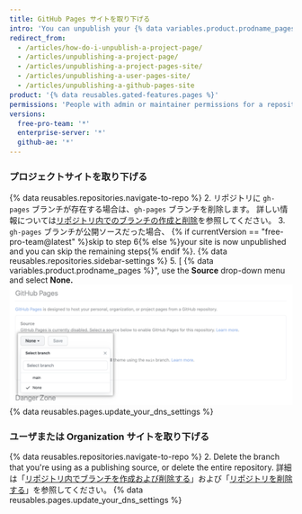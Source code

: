 ```yaml
---
title: GitHub Pages サイトを取り下げる
intro: 'You can unpublish your {% data variables.product.prodname_pages %} site so that the site is no longer available to {% if currentVersion == "free-pro-team@latest" %}the public{% else %}everyone using {% data variables.product.product_location %}{% endif %}.'
redirect_from:
  - /articles/how-do-i-unpublish-a-project-page/
  - /articles/unpublishing-a-project-page/
  - /articles/unpublishing-a-project-pages-site/
  - /articles/unpublishing-a-user-pages-site/
  - /articles/unpublishing-a-github-pages-site
product: '{% data reusables.gated-features.pages %}'
permissions: 'People with admin or maintainer permissions for a repository can unpublish a {% data variables.product.prodname_pages %} site.'
versions:
  free-pro-team: '*'
  enterprise-server: '*'
  github-ae: '*'
---
```


### プロジェクトサイトを取り下げる

{% data reusables.repositories.navigate-to-repo %}
2. リポジトリに `gh-pages` ブランチが存在する場合は、`gh-pages` ブランチを削除します。 詳しい情報については[リポジトリ内でのブランチの作成と削除](/articles/creating-and-deleting-branches-within-your-repository#deleting-a-branch)を参照してください。
3. `gh-pages` ブランチが公開ソースだった場合、
{% if currentVersion == "free-pro-team@latest" %}skip to step 6{% else %}your site is now unpublished and you can skip the remaining steps{% endif %}.
{% data reusables.repositories.sidebar-settings %}
5. [
{% data variables.product.prodname_pages %}", use the **Source** drop-down menu and select **None.**
  ![公開元を選択するドロップダウンメニュー](/assets/images/help/pages/publishing-source-drop-down.png)
{% data reusables.pages.update_your_dns_settings %}

### ユーザまたは Organization サイトを取り下げる

{% data reusables.repositories.navigate-to-repo %}
2. Delete the branch that you're using as a publishing source, or delete the entire repository. 詳細は「[リポジトリ内でブランチを作成および削除する](/articles/creating-and-deleting-branches-within-your-repository#deleting-a-branch)」および「[リポジトリを削除する](/articles/deleting-a-repository)」を参照してください。
{% data reusables.pages.update_your_dns_settings %}
